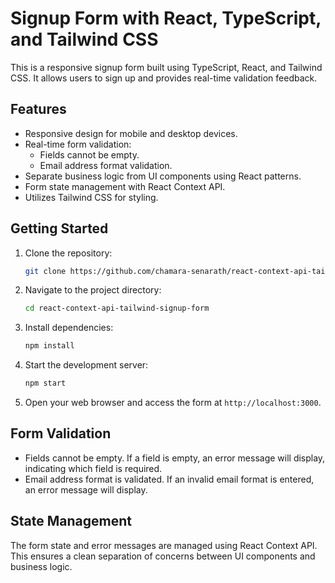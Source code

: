 # Signup Form with React, TypeScript, and Tailwind CSS

This is a responsive signup form built using TypeScript, React, and Tailwind CSS. It allows users to sign up and provides real-time validation feedback.

## Features

- Responsive design for mobile and desktop devices.
- Real-time form validation:
  - Fields cannot be empty.
  - Email address format validation.
- Separate business logic from UI components using React patterns.
- Form state management with React Context API.
- Utilizes Tailwind CSS for styling.

## Getting Started

1. Clone the repository:

   ```bash
   git clone https://github.com/chamara-senarath/react-context-api-tailwind-signup-form
   ```

2. Navigate to the project directory:

   ```bash
   cd react-context-api-tailwind-signup-form
   ```

3. Install dependencies:

   ```bash
   npm install
   ```

4. Start the development server:

   ```bash
   npm start
   ```

5. Open your web browser and access the form at `http://localhost:3000`.

## Form Validation

- Fields cannot be empty. If a field is empty, an error message will display, indicating which field is required.
- Email address format is validated. If an invalid email format is entered, an error message will display.

## State Management

The form state and error messages are managed using React Context API. This ensures a clean separation of concerns between UI components and business logic.